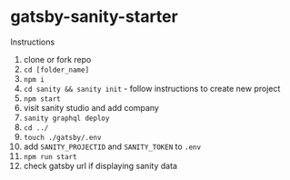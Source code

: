 # gatsby-sanity-starter

Instructions

1. clone or fork repo
2. `cd [folder_name]`
3. `npm i`
4. `cd sanity && sanity init` - follow instructions to create new project
5. `npm start`
6. visit sanity studio and add company
7. `sanity graphql deploy`
8. `cd ../`
9. `touch ./gatsby/.env`
10. add `SANITY_PROJECTID` and `SANITY_TOKEN` to `.env`
11. `npm run start`
12. check gatsby url if displaying sanity data
